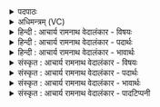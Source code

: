<details><summary>पदपाठः</summary>

ते। नः꣣। वृष्टि꣢म्। दि꣣वः꣢। प꣡रि꣢꣯। प꣡व꣢꣯न्ताम्। आ। सु꣣वी꣡र्य꣢म्। सु꣣। वी꣡र्य꣢꣯म्। स्वा꣣नाः꣢। दे꣣वा꣡सः꣢। इ꣡न्द꣢꣯वः। ११६५।
</details>

<details><summary>अधिमन्त्रम् (VC)</summary>

- पवमानः सोमः
- भृगुर्वारुणिर्जमदग्निर्भार्गवो वा
- गायत्री
- षड्जः
</details>

<details><summary>हिन्दी : आचार्य रामनाथ वेदालंकार - विषयः</summary>

इस सम्पूर्ण सूक्त में एक वाक्य में विद्वानों से प्राप्त कराये जाते हुए ब्रह्मानन्द का वर्णन है।
</details>

<details><summary>हिन्दी : आचार्य रामनाथ वेदालंकार - पदार्थः</summary>

पदार्थान्वयभाषाः -  (ये सोमासः)जो ज्ञान-प्रेरक विद्वान् लोग(परावति)परा विद्या के विषय में और(ये)जो(अर्वावति)अपरा विद्या के विषय में, (ये वा)और जो(अदः)इस(शर्यणावति)शरीर-विद्या के विषय में(सुन्विरे)ज्ञान देते हैं, (ये)जो विद्वान् लोग(पस्त्यानाम्)प्रजाओं के(मध्ये)अन्दर, (ये वा)और जो(पञ्चसु जनेषु)यजमान,ब्रह्मा,अध्वर्यु,होता और उद्गाता इन पाँच जनों में(सुन्विरे)ज्ञान देते हैं, (ते)वे(स्वानाः)पढ़ानेवाले(इन्दवः)ज्ञान-रस से भिगोनेवाले(देवासः)विद्वान् लोग(नः)हमारे लिए(दिवः परि)द्युतिमय परमात्मा के पास से(वृष्टिम्)आनन्दरस की वर्षा को और(सुवीर्यम्)सुवीर्य से युक्त आध्यात्मिक धन को(आ पवन्ताम्)प्रवाहित करें ॥१-३॥
</details>

<details><summary>हिन्दी : आचार्य रामनाथ वेदालंकार - भावार्थः</summary>

भावार्थभाषाः -  आप्त विद्वान् लोग भिन्न-भिन्न लोगों को उन-उन से सम्बद्ध विद्याओं में निष्णात करके और ब्रह्मानन्द प्रदान करके सुयोग्य बनाते हैं, इसलिए उनका सबको सत्कार करना चाहिए ॥१-३॥ इस खण्ड में परमात्मा का और विद्वान् गुरुओं के पास से प्राप्त होनेवाले ज्ञान-रस तथा ब्रह्मानन्द-रस का वर्णन होने से इस खण्ड की पूर्व खण्ड के साथ सङ्गति जाननी चाहिए ॥ अष्टम अध्याय में पञ्चम खण्ड समाप्त ॥
</details>

<details><summary>संस्कृत : आचार्य रामनाथ वेदालंकार - विषयः</summary>

अथैकवाक्यतया सम्पूर्णे सूक्ते विद्वद्भिः प्राप्यमाणे ब्रह्मानन्दरसो वर्ण्यते।
</details>

<details><summary>संस्कृत : आचार्य रामनाथ वेदालंकार - पदार्थः</summary>

पदार्थान्वयभाषाः -  (ये सोमासः)ये ज्ञानप्रेरका विद्वांसः(परावति)पराविद्याविषये, (ये)ये च(अर्वावति)अपराविद्याविषये(ये वा)ये च(अदः)अस्मिन्।[अत्र सुपां सुलुक्० अ० ७।१।३९ इति सप्तम्या लुक्।] (शर्यणावति४)शरीरविद्याविषये(सुन्विरे)ज्ञानं सुन्वन्ति प्रयच्छन्ति, (ये)ये विद्वांसः(आर्जीकेषु)ऋजुप्रवृत्तिषु(कृत्वसु)कर्मयोगिषु, (ये)ये विद्वांसः(पस्त्यानाम्)प्रजानाम्।[विशो वै पस्त्याः। श० ५।३।५।१९।] (मध्ये)अभ्यन्तरे, (ये वा)ये च(पञ्चसु जनेषु५)यजमानपञ्चमेषु चतुर्षु ब्रह्माध्वर्युहोत्रुद्गातृषु(सुन्विरे)ज्ञानं सुन्वन्ति प्रयच्छन्ति(ते स्वानाः)सुवानाः अध्यापयमानाः, (इन्दवः)ज्ञानरसेन क्लेदकाः(देवासः)विद्वांसः(नः)अस्मभ्यम्(दिवः परि)द्योतमानात् परमात्मनः(वृष्टिम्)आनन्द-रसवर्षाम्, (सुवीर्यम्)सुवीर्योपेतम् अध्यात्मधनं च(आ पवन्ताम्)प्रवाहयन्तु ॥१-३॥
</details>

<details><summary>संस्कृत : आचार्य रामनाथ वेदालंकार - भावार्थः</summary>

भावार्थभाषाः -  आप्ता विद्वांसो विभिन्नात् जनान् तत्तत्सम्बद्धासु विद्यासु निष्णातान् कृत्वा ब्रह्मानन्दं च प्रदाय सुयोग्यान् कुर्वन्त्यतस्ते सर्वैः सत्करणीयाः ॥१-३॥ अस्मिन् खण्डे परमात्मनो विदुषां गुरूणां सकाशात् प्राप्यमाणस्य ज्ञानरसस्य ब्रह्मानन्दरसस्य च वर्णनादेतत्खण्डस्य पूर्वखण्डेन संगतिर्वेद्या ॥
</details>

<details><summary>संस्कृत : आचार्य रामनाथ वेदालंकार - पादटिप्पनी</summary>

टिप्पणी:   १. ऋ० ९।६५।२२। २. ऋ० ९।६५।२३। ३. ऋ० ९।६५।२४, ‘सु॒वा॒ना’ इति भेदः। ४. शर्यणावति कुरुक्षेत्रस्य जघनार्द्धे शर्यणावत्संज्ञकं मधुरसयुक्तं सोमवत् सरोऽस्ति। अदः अस्मिन् सरसि सुरसा ये सोमा इन्द्रायाभिषूयन्ते—इति सा०। शर्यणावति भूमौ—इति वि०। ५. पञ्चजनाः यजमानश्चत्वार ऋत्विजः—इति वि०।
</details>